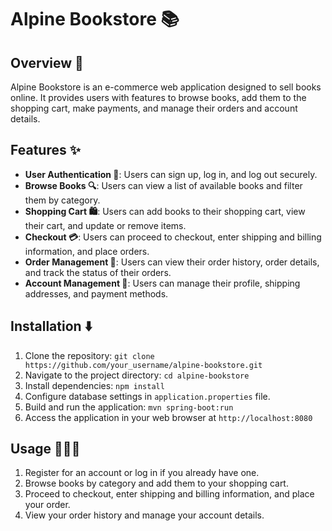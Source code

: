 # Alpine Bookstore 📚

## Overview 🚀
Alpine Bookstore is an e-commerce web application designed to sell books online. It provides users with features to browse books, add them to the shopping cart, make payments, and manage their orders and account details.

## Features ✨
- **User Authentication 🔐**: Users can sign up, log in, and log out securely.
- **Browse Books 🔍**: Users can view a list of available books and filter them by category.
- **Shopping Cart 🛍️**: Users can add books to their shopping cart, view their cart, and update or remove items.
- **Checkout 💳**: Users can proceed to checkout, enter shipping and billing information, and place orders.
- **Order Management 📒**: Users can view their order history, order details, and track the status of their orders.
- **Account Management 💼**: Users can manage their profile, shipping addresses, and payment methods.

## Installation ⬇️
1. Clone the repository: `git clone https://github.com/your_username/alpine-bookstore.git`
2. Navigate to the project directory: `cd alpine-bookstore`
3. Install dependencies: `npm install`
4. Configure database settings in `application.properties` file.
5. Build and run the application: `mvn spring-boot:run`
6. Access the application in your web browser at `http://localhost:8080`

## Usage 📕📗📘
1. Register for an account or log in if you already have one.
2. Browse books by category and add them to your shopping cart.
3. Proceed to checkout, enter shipping and billing information, and place your order.
4. View your order history and manage your account details.
